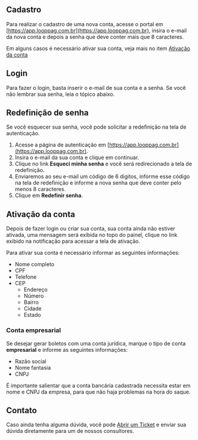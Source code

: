 ## Cadastro

Para realizar o cadastro de uma nova conta, acesse o portal em [https://app.looppag.com.br](https://app.looppag.com.br), insira o e-mail da nova conta e depois a senha que deve conter mais que 8 caracteres.

Em alguns casos é necessário ativar sua conta, veja mais no item [Ativação da conta](#ativação-da-conta)

## Login

Para fazer o login, basta inserir o e-mail de sua conta e a senha. Se você não lembrar sua senha, leia o tópico abaixo.

## Redefinição de senha

Se você esquecer sua senha, você pode solicitar a redefinição na tela de autenticação.

1. Acesse a página de autenticação em [https://app.looppag.com.br](https://app.looppag.com.br).
2. Insira o e-mail da sua conta e clique em continuar.
3. Clique no link **Esqueci minha senha** e você será redirecionado a tela de redefinição.
4. Enviaremos ao seu e-mail um código de 6 digitos, informe esse código na tela de redefinição e informe a nova senha que deve conter pelo menos 8 caracteres.
5. Clique em **Redefinir senha**.

## Ativação da conta

Depois de fazer login ou criar sua conta, sua conta ainda não estiver ativada, uma mensagem será exibida no topo do painel, clique no link exibido na notificação para acessar a tela de ativação.

Para ativar sua conta é necessário informar as seguintes informações:
- Nome completo
- CPF
- Telefone
- CEP
    - Endereço
    - Número
    - Bairro
    - Cidade
    - Estado

### Conta empresarial

Se desejar gerar boletos com uma conta jurídica, marque o tipo de conta **empresarial** e informe as seguintes informações:

- Razão social
- Nome fantasia
- CNPJ

É importante salientar que a conta bancária cadastrada necessita estar em nome e CNPJ da empresa, para que não haja problemas na hora do saque.

## Contato

Caso ainda tenha alguma dúvida, você pode [Abrir um Ticket](https://loop.desk360.com.br/tickets/new) e enviar sua dúvida diretamente para um de nossos consultores.
